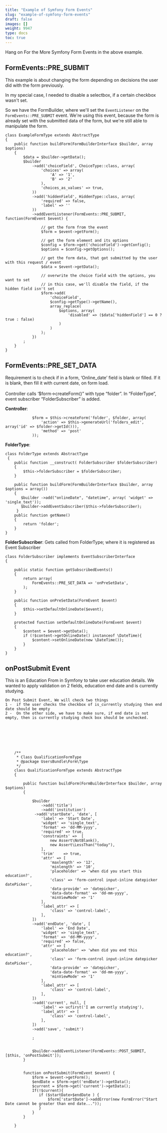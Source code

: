 ```yaml
---
title: "Example of Symfony Form Events"
slug: "example-of-symfony-form-events"
draft: false
images: []
weight: 9947
type: docs
toc: true
---
```


Hang on For the More Symfony Form Events in the above example.

## FormEvents::PRE_SUBMIT
This example is about changing the form depending on decisions the user did with the form previously. 

In my special case, I needed to disable a selectbox, if a certain checkbox wasn't set.

So we have the FormBuilder, where we'll set the `EventListener` on the `FormEvents::PRE_SUBMIT` event. We're using this event, because the form is already set with the submitted data of the form, but we're still able to manipulate the form.

    class ExampleFormType extends AbstractType
    {
        public function buildForm(FormBuilderInterface $builder, array $options)
        {
            $data = $builder->getData();
            $builder
                ->add('choiceField', ChoiceType::class, array(
                    'choices' => array(
                        'A' => '1',
                        'B' => '2'
                    ),
                    'choices_as_values' => true,
                ))
                ->add('hiddenField', HiddenType::class, array(
                    'required' => false,
                    'label' => ''
                ))
                ->addEventListener(FormEvents::PRE_SUBMIT, function(FormEvent $event) {
    
                    // get the form from the event
                    $form = $event->getForm();
    
                    // get the form element and its options
                    $config = $form->get('choiceField')->getConfig();
                    $options = $config->getOptions();
    
                    // get the form data, that got submitted by the user with this request / event
                    $data = $event->getData();
    
                    // overwrite the choice field with the options, you want to set
                    // in this case, we'll disable the field, if the hidden field isn't set
                    $form->add(
                        'choiceField',
                        $config->getType()->getName(),
                        array_replace(
                            $options, array(
                                'disabled' => ($data['hiddenField'] == 0 ? true : false)
                            )
                        )
                    );
                })
            ;
        }
    }



## FormEvents::PRE_SET_DATA
Requirement is to check if in a form, ‘Online_date’ field is blank or filled. If it is blank, then fill it with current date, on form load. <br/><br/>
Controller calls ‘$form->createForm()” with type “folder”. In “FolderType”, event subscriber “FolderSubscriber” is added. 

**Controller**:

                $form = $this->createForm('folder', $folder, array(
                    'action' => $this->generateUrl('folders_edit', array('id' => $folder->getId())),
                    'method' => 'post'
                ));
            

**FolderType**:

    class FolderType extends AbstractType
     {
        public function __construct( FolderSubscriber $folderSubscriber) 
        {
            $this->folderSubscriber = $folderSubscriber;
        }
        
        public function buildForm(FormBuilderInterface $builder, array $options = array())
        {
           $builder ->add("onlineDate", "datetime", array( 'widget' => 'single_text'));       
           $builder->addEventSubscriber($this->folderSubscriber);
         }
        public function getName()
        {
            return 'folder';
        }
    }

**FolderSubscriber**: Gets called from FolderType; where it is registered as Event Subscriber

    
    class FolderSubscriber implements EventSubscriberInterface
    {
    
        public static function getSubscribedEvents()
        {
            return array(
                FormEvents::PRE_SET_DATA => 'onPreSetData',
            );
        }
    
        public function onPreSetData(FormEvent $event)
        {
            $this->setDefaultOnlineDate($event);
        }
    
        protected function setDefaultOnlineDate(FormEvent $event)
        {
            $content = $event->getData();
            if (!$content->getOnlineDate() instanceof \DateTime){
                $content->setOnlineDate(new \DateTime());
            }
        }
    }

## onPostSubmit Event
This is an Education From in Symfony to take user education details. We wanted to apply validation on 2 fields, education end date  and is currently studying.

    On Post Submit Event, We will check two things
    1 -  if the user checks the checkbox of is_currently studying then end date should be empty 
    2 -  On the other side, we have to make sure, if end date is not empty, then is currently studying check box should be unchecked.

     


 
        
        
        /**
         * Class QualificationFormType
         * @package UsersBundle\Form\Type
         */
        class QualificationFormType extends AbstractType
        {

            public function buildForm(FormBuilderInterface $builder, array $options)
            {
        
                $builder
                    ->add('title')
                    ->add('institution')
                 ->add('startDate', 'date', [
                    'label' => 'Start Date',
                    'widget' => 'single_text',
                    'format' => 'dd-MM-yyyy',
                    'required' => true,
                    'constraints' =>  [
                        new Assert\NotBlank(),
                        new Assert\LessThan("today"),
                    ],
                    'trim'    => true,
                    'attr' => [
                        'maxlength' => '12',
                        'minlength' => '10',
                        'placeholder' => 'when did you start this education?',
                        'class' => 'form-control input-inline datepicker datePicker',
                        'data-provide' => 'datepicker',
                        'data-date-format' => 'dd-mm-yyyy',
                        'minViewMode' => '1'
                    ],
                    'label_attr' => [
                        'class' => 'control-label',
                    ],
                ])
                ->add('endDate', 'date', [
                    'label' => 'End Date',
                    'widget' => 'single_text',
                    'format' => 'dd-MM-yyyy',
                    'required' => false,
                    'attr' => [
                        'placeholder' => 'when did you end this education?',
                        'class' => 'form-control input-inline datepicker datePicker',
                        'data-provide' => 'datepicker',
                        'data-date-format' => 'dd-mm-yyyy',
                        'minViewMode' => '1'
                    ],
                    'label_attr' => [
                        'class' => 'control-label',
                    ],
                ])
                ->add('current', null, [
                    'label' => ucfirst('I am currently studying'),
                    'label_attr' => [
                        'class' => 'control-label',
                    ],
                ])
                ->add('save', 'submit')
                    
                ;
        
        
                $builder->addEventListener(FormEvents::POST_SUBMIT, [$this, 'onPostSubmit']);
            }
        

            function onPostSubmit(FormEvent $event) {
                $form = $event->getForm();
                $endDate = $form->get('endDate')->getData();
                $current = $form->get('current')->getData();
                If(!$current){
                   if ($startDate>$endDate ) {
                       $form['startDate']->addError(new FormError("Start Date cannot be greater than end date..."));
                   }
                }
            }
       
        }

